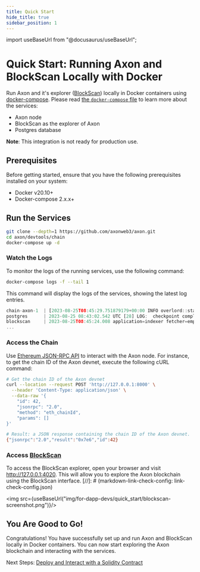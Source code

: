 ```yaml
---
title: Quick Start
hide_title: true
sidebar_position: 1
---
```


import useBaseUrl from "@docusaurus/useBaseUrl";

# Quick Start: Running Axon and BlockScan Locally with Docker

Run Axon and it's explorer ([BlockScan](https://github.com/Magickbase/blockscan)) locally in Docker containers using [docker-compose](https://github.com/docker/compose). Please read [the `docker-compose` file](https://github.com/axonweb3/axon/blob/main/devtools/chain/docker-compose.yml) to learn more about the services:

- Axon node
- BlockScan as the explorer of Axon
- Postgres database

**Note**: This integration is not ready for production use.

## Prerequisites
Before getting started, ensure that you have the following prerequisites installed on your system:

- Docker v20.10+
- Docker-compose 2.x.x+

## Run the Services

```bash
git clone --depth=1 https://github.com/axonweb3/axon.git
cd axon/devtools/chain
docker-compose up -d
```

### Watch the Logs
To monitor the logs of the running services, use the following command:
```bash
docker-compose logs -f --tail 1
```

This command will display the logs of the services, showing the latest log entries.
```js
chain-axon-1  | [2023-08-25T08:45:29.751879179+00:00 INFO overlord::state::process] Overlord: achieve consensus in height 254, costs 1 round 4.499679ms time
postgres      | 2023-08-25 08:43:02.542 UTC [28] LOG:  checkpoint complete: wrote 134 buffers (0.8%); 0 WAL file(s) added, 0 removed, 0 recycled; write=13.325 s, sync=0.003 s, total=13.336 s; sync files=34, longest=0.003 s, average=0.001 s; distance=966 kB, estimate=966 kB
blockscan     | 2023-08-25T08:45:24.008 application=indexer fetcher=empty_blocks_to_refetch [info] Start sanitizing of empty blocks. Batch size is 100
...
```

### Access the Chain
Use [Ethereum JSON-RPC API](https://ethereum.org/en/developers/docs/apis/json-rpc) to interact with the Axon node. For instance, to get the chain ID of the Axon devnet, execute the following cURL command:
```bash
# Get the chain ID of the Axon devnet
curl --location --request POST 'http://127.0.0.1:8000' \
  --header 'Content-Type: application/json' \
  --data-raw '{
    "id": 42,
    "jsonrpc": "2.0",
    "method": "eth_chainId",
    "params": []
}'

# Result: a JSON response containing the chain ID of the Axon devnet.
{"jsonrpc":"2.0","result":"0x7e6","id":42}
```

### Access [BlockScan](http://127.0.0.1:4020)
To access the BlockScan explorer, open your browser and visit http://127.0.0.1:4020. This will allow you to explore the Axon blockchain using the BlockScan interface.
[//]: # (markdown-link-check-config: link-check-config.json)

<img src={useBaseUrl("img/for-dapp-devs/quick_start/blockscan-screenshot.png")}/>

## You Are Good to Go!
Congratulations! 
You have successfully set up and run Axon and BlockScan locally in Docker containers. You can now start exploring the Axon blockchain and interacting with the services.

Next Steps: [Deploy and Interact with a Solidity Contract](https://docs.axonweb3.io/getting-started/for-dapp-devs/deploy_solidity)
